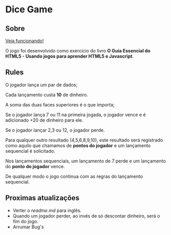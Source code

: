 # Dice Game

## Sobre

[Veja funcionando!](http://teteusix.com/projects/dicegame/)

O jogo foi desenvolvido como exercicio do livro **O Guia Essencial do HTML5 - Usando jogos para aprender HTML5 e Javascript**.

## Rules

O jogador lança um par de dados;

Cada lançamento custa **10** de dinheiro.

A soma das duas faces superiores é o que importa;

Se o jogador lança 7 ou 11 na primeira jogada, o jogador vence e é adicionado +20 de dinheiro para ele.

Se o jogador lançar 2,3 ou 12, o jogador perde.

Para qualquer outro resultado (4,5,6,8,9,10), este resultado será registrado como aquilo que chamamos de **pontos do jogador** e um lançamento sequencial é solicitado.

Nos lançamentos sequenciais, um lançamento de 7 perde e um lançamento do **ponto do jogador** vence.

De qualquer modo o jogo continua com as regras do lançamento sequencial.

## Proximas atualizações

- Verter o *readme.md* para inglês.
- Quando um jogador perder, ao invés de só descontar dinheiro, será o fim do jogo.
- Arrumar Bug's